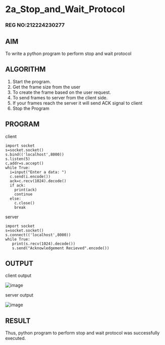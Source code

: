 # 2a_Stop_and_Wait_Protocol
### REG NO:212224230277
## AIM 
To write a python program to perform stop and wait protocol
## ALGORITHM
1. Start the program.
2. Get the frame size from the user
3. To create the frame based on the user request.
4. To send frames to server from the client side.
5. If your frames reach the server it will send ACK signal to client
6. Stop the Program
## PROGRAM

client
~~~
import socket
s=socket.socket()
s.bind(('localhost',8000))
s.listen(5)
c,addr=s.accept()
while True:
  i=input("Enter a data: ")
  c.send(i.encode())
  ack=c.recv(1024).decode()
  if ack:
    print(ack)
    continue
  else:
    c.close()
    break
~~~
server
~~~
import socket
s=socket.socket()
s.connect(('localhost',8000))
while True:
   print(s.recv(1024).decode())
   s.send("Acknowledgement Recieved".encode())
~~~

## OUTPUT

client output

![image](https://github.com/user-attachments/assets/b29b6bb4-c6ce-4b8e-9951-b6c150492493)

server output

![image](https://github.com/user-attachments/assets/ec246cbc-6bed-4187-8c9a-c33a4dba184d)


## RESULT
Thus, python program to perform stop and wait protocol was successfully executed.
